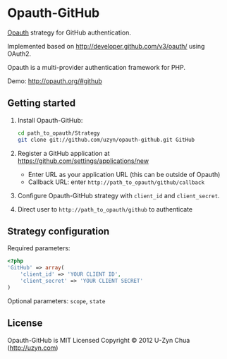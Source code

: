 Opauth-GitHub
=============
[Opauth][1] strategy for GitHub authentication.

Implemented based on http://developer.github.com/v3/oauth/ using OAuth2.

Opauth is a multi-provider authentication framework for PHP.

Demo: http://opauth.org/#github

Getting started
----------------
1. Install Opauth-GitHub:
   ```bash
   cd path_to_opauth/Strategy
   git clone git://github.com/uzyn/opauth-github.git GitHub
   ```

2. Register a GitHub application at https://github.com/settings/applications/new
   - Enter URL as your application URL (this can be outside of Opauth)
   - Callback URL: enter `http://path_to_opauth/github/callback`

3. Configure Opauth-GitHub strategy with `client_id` and `client_secret`.

4. Direct user to `http://path_to_opauth/github` to authenticate


Strategy configuration
----------------------

Required parameters:

```php
<?php
'GitHub' => array(
	'client_id' => 'YOUR CLIENT ID',
	'client_secret' => 'YOUR CLIENT SECRET'
)
```

Optional parameters:
`scope`, `state`

License
---------
Opauth-GitHub is MIT Licensed
Copyright © 2012 U-Zyn Chua (http://uzyn.com)

[1]: https://github.com/uzyn/opauth